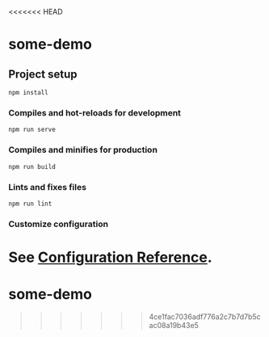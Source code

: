 <<<<<<< HEAD
# some-demo

## Project setup
```
npm install
```

### Compiles and hot-reloads for development
```
npm run serve
```

### Compiles and minifies for production
```
npm run build
```

### Lints and fixes files
```
npm run lint
```

### Customize configuration
See [Configuration Reference](https://cli.vuejs.org/config/).
=======
# some-demo
>>>>>>> 4ce1fac7036adf776a2c7b7d7b5cac08a19b43e5
